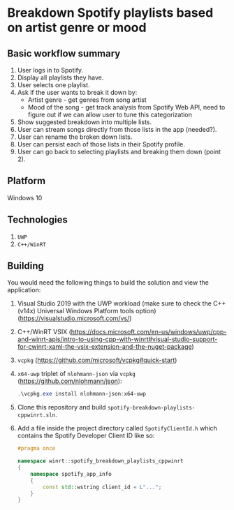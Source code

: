 # Breakdown Spotify playlists based on artist genre or mood

## Basic workflow summary

1. User logs in to Spotify.
2. Display all playlists they have.
3. User selects one playlist.
4. Ask if the user wants to break it down by: 
	* Artist genre - get genres from song artist
	* Mood of the song - get track analysis from Spotify Web API, need to figure out if we can allow user to tune this categorization
5. Show suggested breakdown into multiple lists.
6. User can stream songs directly from those lists in the app (needed?).
7. User can rename the broken down lists.
8. User can persist each of those lists in their Spotify profile. 
9. User can go back to selecting playlists and breaking them down (point 2).

## Platform

Windows 10

## Technologies

1. `UWP`
2. `C++/WinRT`

## Building

You would need the following things to build the solution and view the application:

1. Visual Studio 2019 with the UWP workload (make sure to check the C++ (v14x) Universal Windows Platform tools option) (https://visualstudio.microsoft.com/vs/)
2. C++/WinRT VSIX (https://docs.microsoft.com/en-us/windows/uwp/cpp-and-winrt-apis/intro-to-using-cpp-with-winrt#visual-studio-support-for-cwinrt-xaml-the-vsix-extension-and-the-nuget-package)
3. `vcpkg` (https://github.com/microsoft/vcpkg#quick-start)
4. `x64-uwp` triplet of `nlohmann-json` via `vcpkg` (https://github.com/nlohmann/json):

    ```ps1
	.\vcpkg.exe install nlohmann-json:x64-uwp
	```
5. Clone this repository and build `spotify-breakdown-playlists-cppwinrt.sln`.
6. Add a file inside the project directory called `SpotifyClientId.h` which contains the Spotify Developer Client ID like so:

    ```cpp
    #pragma once

    namespace winrt::spotify_breakdown_playlists_cppwinrt
    {
        namespace spotify_app_info
	    {
	        const std::wstring client_id = L"...";
	    }
    }
    ```
